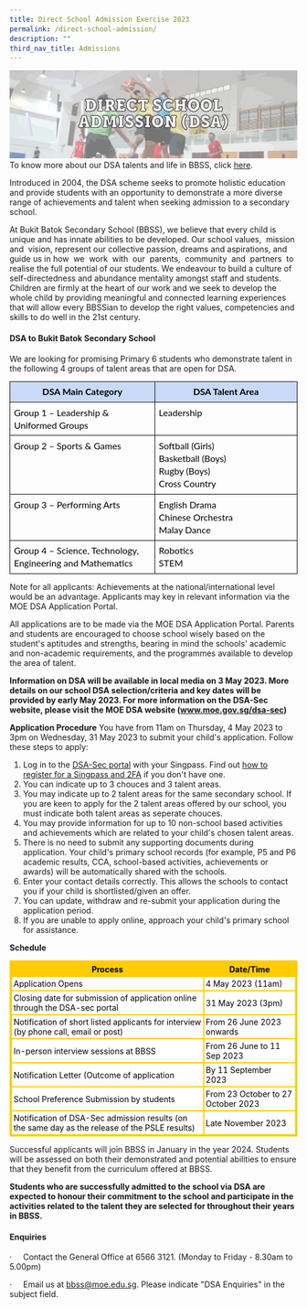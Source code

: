 ```yaml
---
title: Direct School Admission Exercise 2023
permalink: /direct-school-admission/
description: ""
third_nav_title: Admissions
---
```

![](/images/DSA/DSA-SUBHEADING-BANNER-TITLE.png)
To know more about our DSA talents and life in BBSS, click [here](https://sites.google.com/moe.edu.sg/bbssdsa2023/home).


Introduced in 2004, the DSA scheme seeks to promote holistic education and provide students with an opportunity to demonstrate a more diverse range of achievements and talent when seeking admission to a secondary school.

At Bukit Batok Secondary School (BBSS), we believe that every child is unique and has innate abilities to be developed. Our school values,&nbsp; mission&nbsp; and&nbsp; vision, represent our collective passion, dreams and aspirations, and guide us in how&nbsp; we&nbsp; work&nbsp; with&nbsp; our&nbsp; parents,&nbsp; community&nbsp; and&nbsp; partners&nbsp; to realise the full potential of our students. We endeavour to build a culture of self-directedness and abundance mentality amongst staff and students. Children are firmly at the heart of our work and we seek to develop the whole child by providing meaningful and connected learning experiences that will allow every BBSSian to develop the right values, competencies and skills to do well in the 21st century.

#### DSA to Bukit Batok Secondary School

We are looking for promising Primary 6 students who demonstrate talent in the following 4 groups of talent areas that are open for DSA.

  

<table style="border: none; border-collapse: collapse;"><colgroup><col width="312"><col width="312"></colgroup><tbody><tr style="height: 25.75pt;"><td style="border: 1pt solid rgb(0, 0, 0); vertical-align: top; background-color: rgb(201, 218, 248); padding: 5pt; overflow: hidden; overflow-wrap: break-word;"><p dir="ltr" style="line-height: 1.38; text-align: center; margin-top: 0pt; margin-bottom: 0pt;"><span style="font-size: 12pt; font-family: Lato, sans-serif; color: rgb(0, 0, 0); background-color: transparent; font-weight: 700; font-style: normal; font-variant-ligatures: normal; font-variant-numeric: normal; font-variant-caps: normal; font-variant-alternates: normal; font-variant-east-asian: normal; font-variant-position: normal; text-decoration: none; vertical-align: baseline; white-space: pre-wrap;">DSA Main Category</span></p></td><td style="border: 1pt solid rgb(0, 0, 0); vertical-align: top; background-color: rgb(201, 218, 248); padding: 5pt; overflow: hidden; overflow-wrap: break-word;"><p dir="ltr" style="line-height: 1.38; text-align: center; margin-top: 0pt; margin-bottom: 0pt;"><span style="font-size: 12pt; font-family: Lato, sans-serif; color: rgb(0, 0, 0); background-color: transparent; font-weight: 700; font-style: normal; font-variant-ligatures: normal; font-variant-numeric: normal; font-variant-caps: normal; font-variant-alternates: normal; font-variant-east-asian: normal; font-variant-position: normal; text-decoration: none; vertical-align: baseline; white-space: pre-wrap;">DSA Talent Area</span></p></td></tr><tr style="height: 25.75pt;"><td style="border: 1pt solid rgb(0, 0, 0); vertical-align: top; padding: 5pt; overflow: hidden; overflow-wrap: break-word;"><p dir="ltr" style="line-height: 1.38; margin-top: 0pt; margin-bottom: 0pt;"><span style="font-size: 12pt; font-family: Lato, sans-serif; color: rgb(0, 0, 0); background-color: transparent; font-weight: 400; font-style: normal; font-variant-ligatures: normal; font-variant-numeric: normal; font-variant-caps: normal; font-variant-alternates: normal; font-variant-east-asian: normal; font-variant-position: normal; text-decoration: none; vertical-align: baseline; white-space: pre-wrap;">Group 1 – Leadership &amp; Uniformed Groups</span></p></td><td style="border: 1pt solid rgb(0, 0, 0); vertical-align: top; padding: 5pt; overflow: hidden; overflow-wrap: break-word;"><p dir="ltr" style="line-height: 1.38; margin-top: 0pt; margin-bottom: 0pt;"><span style="font-size: 12pt; font-family: Lato, sans-serif; color: rgb(0, 0, 0); background-color: transparent; font-weight: 400; font-style: normal; font-variant-ligatures: normal; font-variant-numeric: normal; font-variant-caps: normal; font-variant-alternates: normal; font-variant-east-asian: normal; font-variant-position: normal; text-decoration: none; vertical-align: baseline; white-space: pre-wrap;">Leadership</span></p></td></tr><tr style="height: 66.25pt;"><td style="border: 1pt solid rgb(0, 0, 0); vertical-align: top; padding: 5pt; overflow: hidden; overflow-wrap: break-word;"><p dir="ltr" style="line-height: 1.38; margin-top: 0pt; margin-bottom: 0pt;"><span style="font-size: 12pt; font-family: Lato, sans-serif; color: rgb(0, 0, 0); background-color: transparent; font-weight: 400; font-style: normal; font-variant-ligatures: normal; font-variant-numeric: normal; font-variant-caps: normal; font-variant-alternates: normal; font-variant-east-asian: normal; font-variant-position: normal; text-decoration: none; vertical-align: baseline; white-space: pre-wrap;">Group 2 – Sports &amp; Games</span></p></td><td style="border: 1pt solid rgb(0, 0, 0); vertical-align: top; padding: 5pt; overflow: hidden; overflow-wrap: break-word;"><p dir="ltr" style="line-height: 1.38; margin-top: 0pt; margin-bottom: 0pt;"><span style="font-size: 12pt; font-family: Lato, sans-serif; color: rgb(0, 0, 0); background-color: transparent; font-weight: 400; font-style: normal; font-variant-ligatures: normal; font-variant-numeric: normal; font-variant-caps: normal; font-variant-alternates: normal; font-variant-east-asian: normal; font-variant-position: normal; text-decoration: none; vertical-align: baseline; white-space: pre-wrap;">Softball (Girls)</span></p><p dir="ltr" style="line-height: 1.38; margin-top: 0pt; margin-bottom: 0pt;"><span style="font-size: 12pt; font-family: Lato, sans-serif; color: rgb(0, 0, 0); background-color: transparent; font-weight: 400; font-style: normal; font-variant-ligatures: normal; font-variant-numeric: normal; font-variant-caps: normal; font-variant-alternates: normal; font-variant-east-asian: normal; font-variant-position: normal; text-decoration: none; vertical-align: baseline; white-space: pre-wrap;">Basketball (Boys)</span></p><p dir="ltr" style="line-height: 1.38; margin-top: 0pt; margin-bottom: 0pt;"><span style="font-size: 12pt; font-family: Lato, sans-serif; color: rgb(0, 0, 0); background-color: transparent; font-weight: 400; font-style: normal; font-variant-ligatures: normal; font-variant-numeric: normal; font-variant-caps: normal; font-variant-alternates: normal; font-variant-east-asian: normal; font-variant-position: normal; text-decoration: none; vertical-align: baseline; white-space: pre-wrap;">Rugby (Boys)</span></p><p dir="ltr" style="line-height: 1.38; margin-top: 0pt; margin-bottom: 0pt;"><span style="font-size: 12pt; font-family: Lato, sans-serif; color: rgb(0, 0, 0); background-color: transparent; font-weight: 400; font-style: normal; font-variant-ligatures: normal; font-variant-numeric: normal; font-variant-caps: normal; font-variant-alternates: normal; font-variant-east-asian: normal; font-variant-position: normal; text-decoration: none; vertical-align: baseline; white-space: pre-wrap;">Cross Country</span></p></td></tr><tr style="height: 52.75pt;"><td style="border: 1pt solid rgb(0, 0, 0); vertical-align: top; padding: 5pt; overflow: hidden; overflow-wrap: break-word;"><p dir="ltr" style="line-height: 1.38; margin-top: 0pt; margin-bottom: 0pt;"><span style="font-size: 12pt; font-family: Lato, sans-serif; color: rgb(0, 0, 0); background-color: transparent; font-weight: 400; font-style: normal; font-variant-ligatures: normal; font-variant-numeric: normal; font-variant-caps: normal; font-variant-alternates: normal; font-variant-east-asian: normal; font-variant-position: normal; text-decoration: none; vertical-align: baseline; white-space: pre-wrap;">Group 3 – Performing Arts</span></p></td><td style="border: 1pt solid rgb(0, 0, 0); vertical-align: top; padding: 5pt; overflow: hidden; overflow-wrap: break-word;"><p dir="ltr" style="line-height: 1.38; margin-top: 0pt; margin-bottom: 0pt;"><span style="font-size: 12pt; font-family: Lato, sans-serif; color: rgb(0, 0, 0); background-color: transparent; font-weight: 400; font-style: normal; font-variant-ligatures: normal; font-variant-numeric: normal; font-variant-caps: normal; font-variant-alternates: normal; font-variant-east-asian: normal; font-variant-position: normal; text-decoration: none; vertical-align: baseline; white-space: pre-wrap;">English Drama</span></p><p dir="ltr" style="line-height: 1.38; margin-top: 0pt; margin-bottom: 0pt;"><span style="font-size: 12pt; font-family: Lato, sans-serif; color: rgb(0, 0, 0); background-color: transparent; font-weight: 400; font-style: normal; font-variant-ligatures: normal; font-variant-numeric: normal; font-variant-caps: normal; font-variant-alternates: normal; font-variant-east-asian: normal; font-variant-position: normal; text-decoration: none; vertical-align: baseline; white-space: pre-wrap;">Chinese Orchestra</span></p><p dir="ltr" style="line-height: 1.38; margin-top: 0pt; margin-bottom: 0pt;"><span style="font-size: 12pt; font-family: Lato, sans-serif; color: rgb(0, 0, 0); background-color: transparent; font-weight: 400; font-style: normal; font-variant-ligatures: normal; font-variant-numeric: normal; font-variant-caps: normal; font-variant-alternates: normal; font-variant-east-asian: normal; font-variant-position: normal; text-decoration: none; vertical-align: baseline; white-space: pre-wrap;">Malay Dance</span></p></td></tr><tr style="height: 39.25pt;"><td style="border: 1pt solid rgb(0, 0, 0); vertical-align: top; padding: 5pt; overflow: hidden; overflow-wrap: break-word;"><p dir="ltr" style="line-height: 1.38; margin-top: 0pt; margin-bottom: 0pt;"><span style="font-size: 12pt; font-family: Lato, sans-serif; color: rgb(0, 0, 0); background-color: transparent; font-weight: 400; font-style: normal; font-variant-ligatures: normal; font-variant-numeric: normal; font-variant-caps: normal; font-variant-alternates: normal; font-variant-east-asian: normal; font-variant-position: normal; text-decoration: none; vertical-align: baseline; white-space: pre-wrap;">Group 4 – Science, Technology, Engineering and Mathematics</span></p></td><td style="border: 1pt solid rgb(0, 0, 0); vertical-align: top; padding: 5pt; overflow: hidden; overflow-wrap: break-word;"><p dir="ltr" style="line-height: 1.38; margin-top: 0pt; margin-bottom: 0pt;"><span style="font-size: 12pt; font-family: Lato, sans-serif; color: rgb(0, 0, 0); background-color: transparent; font-weight: 400; font-style: normal; font-variant-ligatures: normal; font-variant-numeric: normal; font-variant-caps: normal; font-variant-alternates: normal; font-variant-east-asian: normal; font-variant-position: normal; text-decoration: none; vertical-align: baseline; white-space: pre-wrap;">Robotics</span></p><p dir="ltr" style="line-height: 1.38; margin-top: 0pt; margin-bottom: 0pt;"><span style="font-size: 12pt; font-family: Lato, sans-serif; color: rgb(0, 0, 0); background-color: transparent; font-weight: 400; font-style: normal; font-variant-ligatures: normal; font-variant-numeric: normal; font-variant-caps: normal; font-variant-alternates: normal; font-variant-east-asian: normal; font-variant-position: normal; text-decoration: none; vertical-align: baseline; white-space: pre-wrap;">STEM</span></p></td></tr></tbody></table>

Note for all applicants: Achievements at the national/international level would be an advantage. Applicants may key in relevant information via the MOE DSA Application Portal.

All applications are to be made via the MOE DSA Application Portal. Parents and students are encouraged to choose school wisely based on the student's aptitudes and strengths, bearing in mind the schools' academic and non-academic requirements, and the programmes available to develop the area of talent.

**Information on DSA will be available in local media on 3 May 2023. More details on our school DSA selection/criteria and key dates will be provided by early May 2023.
For more information on the DSA-Sec website, please visit the MOE DSA website (www.moe.gov.sg/dsa-sec)**

**Application Procedure**
You have from 11am on Thursday, 4 May 2023 to 3pm on Wednesday, 31 May 2023 to submit your child's application. Follow these steps to apply:
1. Log in to the [DSA-Sec portal](https://go.gov.sg/nmsdsa-sec-application) with your Singpass.
Find out [how to register for a Singpass and 2FA](https://www.singpass.gov.sg/home/ui/register/instructions) if you don't have one.
2. You can indicate up to 3 chouces and 3 talent areas.
3. You may indicate up to 2 talent areas for the same secondary school. If you are keen to apply for the 2 talent areas offered by our school, you must indicate both talent areas as seperate chouces.
4. You may provide information for up to 10 non-school based activities and achievements which are related to your child's chosen talent areas.
5. There is no need to submit any supporting documents during application. Your child's primary school records (for example, P5 and P6 academic results, CCA, school-based activities, achievements or awards) will be automatically shared with the schools.
6. Enter your contact details correctly. This allows the schools to contact you if your child is shortlisted/given an offer.
7. You can update, withdraw and re-submit your application during the application period.
8. If you are unable to apply online, approach your child's primary school for assistance.

**Schedule**
<style>
table.GeneratedTable {
  width: 100%;
  background-color: #ffffff;
  border-collapse: collapse;
  border-width: 2px;
  border-color: #ffcc00;
  border-style: solid;
  color: #000000;
}

table.GeneratedTable td, table.GeneratedTable th {
  border-width: 2px;
  border-color: #ffcc00;
  border-style: solid;
  padding: 3px;
}

table.GeneratedTable thead {
  background-color: #ffcc00;
}
</style>


<table class="GeneratedTable">
  <thead>
    <tr>
      <th>Process</th>
      <th>Date/Time</th>
    </tr>
  </thead>
  <tbody>
    <tr>
      <td>Application Opens</td>
      <td>4 May 2023 (11am)</td>
    </tr>
    <tr>
      <td>Closing date for submission of application online through the DSA-sec portal</td>
      <td>31 May 2023 (3pm)</td>
    </tr>
    <tr>
      <td>Notification of short listed applicants for interview (by phone call, email or post)</td>
      <td>From 26 June 2023 onwards</td>
    </tr>
    <tr>
      <td>In-person interview sessions at BBSS</td>
      <td>From 26 June to 11 Sep 2023</td>
    </tr>
    <tr>
      <td>Notification Letter (Outcome of application </td>
      <td>By 11 September 2023</td>
    </tr>
    <tr>
      <td>School Preference Submission by students</td>
      <td>From 23 October to 27 October 2023</td>
    </tr>
    <tr>
      <td>Notification of DSA-Sec admission results (on the same day as the release of the PSLE results)</td>
      <td>Late November 2023</td>
    </tr>
  </tbody>
</table>

Successful applicants will join BBSS in January in the year 2024. Students will be assessed on both their demonstrated and potential abilities to ensure that they benefit from the curriculum offered at BBSS.

**Students who are successfully admitted to the school via DSA are expected to honour their commitment to the school and participate in the activities related to the talent they are selected for throughout their years in BBSS.**

#### Enquiries

· &nbsp; &nbsp; Contact the General Office at 6566 3121. (Monday to Friday - 8.30am to 5.00pm)

· &nbsp; &nbsp; Email us at bbss@moe.edu.sg. Please indicate "DSA Enquiries" in the subject field.